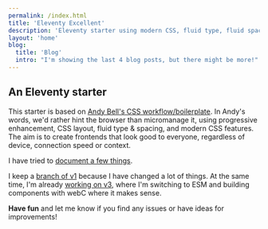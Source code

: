 ```yaml
---
permalink: /index.html
title: 'Eleventy Excellent'
description: 'Eleventy starter using modern CSS, fluid type, fluid spacing, flexible layout and progressive enhancement.'
layout: 'home'
blog:
  title: 'Blog'
  intro: "I'm showing the last 4 blog posts, but there might be more!"
---
```


## An Eleventy starter

This starter is based on [Andy Bell's CSS workflow/boilerplate](/about/).
In Andy's words, we'd rather hint the browser than micromanage it, using progressive enhancement, CSS layout, fluid type & spacing, and modern CSS features.
The aim is to create frontends that look good to everyone, regardless of device, connection speed or context.

I have tried to [document a few things](/get-started/).

I keep a [branch of v1](https://github.com/madrilene/eleventy-excellent/tree/v1) because I have changed a lot of things.
At the same time, I'm already [working on v3](https://github.com/madrilene/eleventy-excellent/tree/v3), where I'm switching to ESM and building components with webC where it makes sense.

**Have fun** and let me know if you find any issues or have ideas for improvements!
